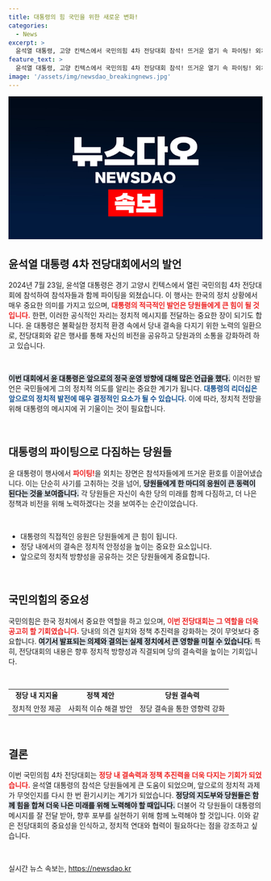 ```yaml
---
title: 대통령의 힘 국민을 위한 새로운 변화!
categories:
  - News
excerpt: >
  윤석열 대통령, 고양 킨텍스에서 국민의힘 4차 전당대회 참석! 뜨거운 열기 속 파이팅! 외치는 현장, 어떤 메시지를 전했을까? 클릭해서 확인하세요!
feature_text: >
  윤석열 대통령, 고양 킨텍스에서 국민의힘 4차 전당대회 참석! 뜨거운 열기 속 파이팅! 외치는 현장, 어떤 메시지를 전했을까? 클릭해서 확인하세요!
image: '/assets/img/newsdao_breakingnews.jpg'
---
```


<p><img src="/assets/img/newsdao_breakingnews.jpg" alt="firstkoreanews 속보" /></p>

<h2 data-ke-size="size26">윤석열 대통령 4차 전당대회에서의 발언</h2>

<p data-ke-size="size16">2024년 7월 23일, 윤석열 대통령은 경기 고양시 킨텍스에서 열린 국민의힘 4차 전당대회에 참석하여 참석자들과 함께 파이팅을 외쳤습니다. 이 행사는 한국의 정치 상황에서 매우 중요한 의미를 가지고 있으며, <b><span style="color: #ee2323;">대통령의 적극적인 발언은 당원들에게 큰 힘이 될 것입니다.</span></b> 한편, 이러한 공식적인 자리는 정치적 메시지를 전달하는 중요한 장이 되기도 합니다. 윤 대통령은 불확실한 정치적 환경 속에서 당내 결속을 다지기 위한 노력의 일환으로, 전당대회와 같은 행사를 통해 자신의 비전을 공유하고 당원과의 소통을 강화하려 하고 있습니다.</p>

<p data-ke-size="size16">&nbsp;</p>

<p><b><span style="background-color: #21538527;">이번 대회에서 윤 대통령은 앞으로의 정국 운영 방향에 대해 많은 언급을 했다.</span></b> 이러한 발언은 국민들에게 그의 정치적 의도를 알리는 중요한 계기가 됩니다. <b><span style="color: #1a5490;">대통령의 리더십은 앞으로의 정치적 발전에 매우 결정적인 요소가 될 수 있습니다.</span></b> 이에 따라, 정치적 전망을 위해 대통령의 메시지에 귀 기울이는 것이 필요합니다.</p>

<p data-ke-size="size16">&nbsp;</p>

<h2 data-ke-size="size26">대통령의 파이팅으로 다짐하는 당원들</h2>

<p data-ke-size="size16">윤 대통령이 행사에서 <b><span style="color: #ee2323;">파이팅!</span></b>을 외치는 장면은 참석자들에게 뜨거운 환호를 이끌어냈습니다. 이는 단순히 사기를 고취하는 것을 넘어, <b><span style="background-color: #21538527;">당원들에게 한 마디의 응원이 큰 동력이 된다는 것을 보여줍니다.</span></b> 각 당원들은 자신이 속한 당의 미래를 함께 다짐하고, 더 나은 정책과 비전을 위해 노력하겠다는 것을 보여주는 순간이었습니다.</p>

<p data-ke-size="size16">&nbsp;</p>

<ul>
    <li>대통령의 직접적인 응원은 당원들에게 큰 힘이 됩니다.</li>
    <li>정당 내에서의 결속은 정치적 안정성을 높이는 중요한 요소입니다.</li>
    <li>앞으로의 정치적 방향성을 공유하는 것은 당원들에게 중요합니다.</li>
</ul>

<p data-ke-size="size16">&nbsp;</p>

<h2 data-ke-size="size26">국민의힘의 중요성</h2>

<p data-ke-size="size16">국민의힘은 한국 정치에서 중요한 역할을 하고 있으며, <b><span style="color: #ee2323;">이번 전당대회는 그 역할을 더욱 공고히 할 기회였습니다.</span></b> 당내의 의견 일치와 정책 추진력을 강화하는 것이 무엇보다 중요합니다. <b><span style="background-color: #21538527;">여기서 발표되는 의제와 결의는 실제 정치에서 큰 영향을 미칠 수 있습니다.</span></b> 특히, 전당대회의 내용은 향후 정치적 방향성과 직결되며 당의 결속력을 높이는 기회입니다.</p>

<p data-ke-size="size16">&nbsp;</p>

<table>
    <tr>
        <td style="text-align: center; height: 17px;"><b>정당 내 지지율</b></td>
        <td style="text-align: center; height: 17px;"><b>정책 제안</b></td>
        <td style="text-align: center; height: 17px;"><b>당원 결속력</b></td>
    </tr>
    <tr>
        <td style="text-align: center; height: 17px;">정치적 안정 제공</td>
        <td style="text-align: center; height: 17px;">사회적 이슈 해결 방안</td>
        <td style="text-align: center; height: 17px;">정당 결속을 통한 영향력 강화</td>
    </tr>
</table>

<p data-ke-size="size16">&nbsp;</p>

<h2 data-ke-size="size26">결론</h2>

<p data-ke-size="size16">이번 국민의힘 4차 전당대회는 <b><span style="color: #ee2323;">정당 내 결속력과 정책 추진력을 더욱 다지는 기회가 되었습니다.</span></b> 윤석열 대통령의 참석은 당원들에게 큰 도움이 되었으며, 앞으로의 정치적 과제가 무엇인지를 다시 한 번 환기시키는 계기가 되었습니다. <b><span style="background-color: #21538527;">정당의 지도부와 당원들은 함께 힘을 합쳐 더욱 나은 미래를 위해 노력해야 할 때입니다.</span></b> 더불어 각 당원들이 대통령의 메시지를 잘 전달 받아, 향후 포부를 실현하기 위해 함께 노력해야 할 것입니다. 이와 같은 전당대회의 중요성을 인식하고, 정치적 연대와 협력이 필요하다는 점을 강조하고 싶습니다.</p>

<p data-ke-size="size16">&nbsp;</p>
실시간 뉴스 속보는, <a href="https://newsdao.kr" rel="dofollow">https://newsdao.kr</a>


